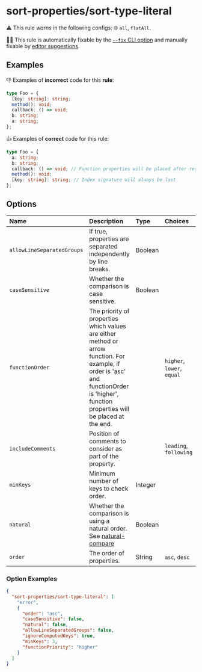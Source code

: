 # sort-properties/sort-type-literal

⚠️ This rule _warns_ in the following configs: 🌐 `all`, `flatAll`.

🔧💡 This rule is automatically fixable by the [`--fix` CLI option](https://eslint.org/docs/latest/user-guide/command-line-interface#--fix) and manually fixable by [editor suggestions](https://eslint.org/docs/latest/use/core-concepts#rule-suggestions).

<!-- end auto-generated rule header -->

## Examples

👎 Examples of **incorrect** code for this **rule**:

```ts
type Foo = {
  [key: string]: string;
  method(): void;
  callback: () => void;
  b: string;
  a: string;
};
```

👍 Examples of **correct** code for this rule:

```ts
type Foo = {
  a: string;
  b: string;
  callback: () => void; // Function properties will be placed after regular properties.
  method(): void;
  [key: string]: string; // Index signature will always be last
};
```

## Options

<!-- begin auto-generated rule options list -->

| Name                       | Description                                                                                                                                                                               | Type    | Choices                    | Default   |
| :------------------------- | :---------------------------------------------------------------------------------------------------------------------------------------------------------------------------------------- | :------ | :------------------------- | :-------- |
| `allowLineSeparatedGroups` | If true, properties are separated independently by line breaks.                                                                                                                           | Boolean |                            | `true`    |
| `caseSensitive`            | Whether the comparison is case sensitive.                                                                                                                                                 | Boolean |                            | `true`    |
| `functionOrder`            | The priority of properties which values are either method or arrow function. For example, if order is 'asc' and functionOrder is 'higher', function properties will be placed at the end. |         | `higher`, `lower`, `equal` | `higher`  |
| `includeComments`          | Position of comments to consider as part of the property.                                                                                                                                 |         | `leading`, `following`     | `leading` |
| `minKeys`                  | Minimum number of keys to check order.                                                                                                                                                    | Integer |                            | `2`       |
| `natural`                  | Whether the comparison is using a natural order. See [natural-compare](https://www.npmjs.com/package/natural-compare)                                                                     | Boolean |                            | `true`    |
| `order`                    | The order of properties.                                                                                                                                                                  | String  | `asc`, `desc`              | `asc`     |

<!-- end auto-generated rule options list -->

### Option Examples

```json
{
  "sort-properties/sort-type-literal": [
    "error",
    {
      "order": "asc",
      "caseSensitive": false,
      "natural": false,
      "allowLineSeparatedGroups": false,
      "ignoreComputedKeys": true,
      "minKeys": 3,
      "functionPriority": "higher"
    }
  ]
}
```
